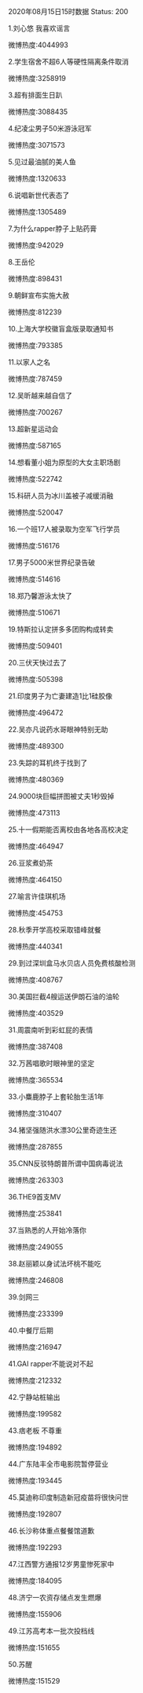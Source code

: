 2020年08月15日15时数据
Status: 200

1.刘心悠 我喜欢谣言

微博热度:4044993

2.学生宿舍不超6人等硬性隔离条件取消

微博热度:3258919

3.超有排面生日趴

微博热度:3088435

4.纪凌尘男子50米游泳冠军

微博热度:3071573

5.见过最油腻的美人鱼

微博热度:1320633

6.说唱新世代表态了

微博热度:1305489

7.为什么rapper脖子上贴药膏

微博热度:942029

8.王岳伦

微博热度:898431

9.朝鲜宣布实施大赦

微博热度:812239

10.上海大学校徽盲盒版录取通知书

微博热度:793385

11.以家人之名

微博热度:787459

12.吴昕越来越自信了

微博热度:700267

13.超新星运动会

微博热度:587165

14.想看董小姐为原型的大女主职场剧

微博热度:522742

15.科研人员为冰川盖被子减缓消融

微博热度:520047

16.一个班17人被录取为空军飞行学员

微博热度:516176

17.男子5000米世界纪录告破

微博热度:514616

18.郑乃馨游泳太快了

微博热度:510671

19.特斯拉认定拼多多团购构成转卖

微博热度:509401

20.三伏天快过去了

微博热度:505398

21.印度男子为亡妻建造1比1硅胶像

微博热度:496472

22.吴亦凡说药水哥眼神特别无助

微博热度:489300

23.失踪的耳机终于找到了

微博热度:480369

24.9000块巨幅拼图被丈夫1秒毁掉

微博热度:473113

25.十一假期能否离校由各地各高校决定

微博热度:464947

26.豆浆煮奶茶

微博热度:464150

27.喻言许佳琪机场

微博热度:454753

28.秋季开学高校采取错峰就餐

微博热度:440341

29.到过深圳盒马水贝店人员免费核酸检测

微博热度:408767

30.美国拦截4艘运送伊朗石油的油轮

微博热度:403529

31.周震南听到彩虹屁的表情

微博热度:387408

32.万茜唱歌时眼神里的坚定

微博热度:365534

33.小麋鹿脖子上套轮胎生活1年

微博热度:310407

34.猪坚强随洪水漂30公里奇迹生还

微博热度:287855

35.CNN反驳特朗普所谓中国病毒说法

微博热度:263303

36.THE9首支MV

微博热度:253841

37.当熟悉的人开始冷落你

微博热度:249055

38.赵丽颖以身试法坏桃不能吃

微博热度:246808

39.剑网三

微博热度:233399

40.中餐厅后期

微博热度:216947

41.GAI rapper不能说对不起

微博热度:212332

42.宁静站桩输出

微博热度:199582

43.痞老板 不尊重

微博热度:194892

44.广东陆丰全市电影院暂停营业

微博热度:193445

45.莫迪称印度制造新冠疫苗将很快问世

微博热度:192807

46.长沙称体重点餐餐馆道歉

微博热度:192293

47.江西警方通报12岁男童惨死家中

微博热度:184095

48.济宁一农资存储点发生燃爆

微博热度:155906

49.江苏高考本一批次投档线

微博热度:151655

50.苏醒

微博热度:151529

